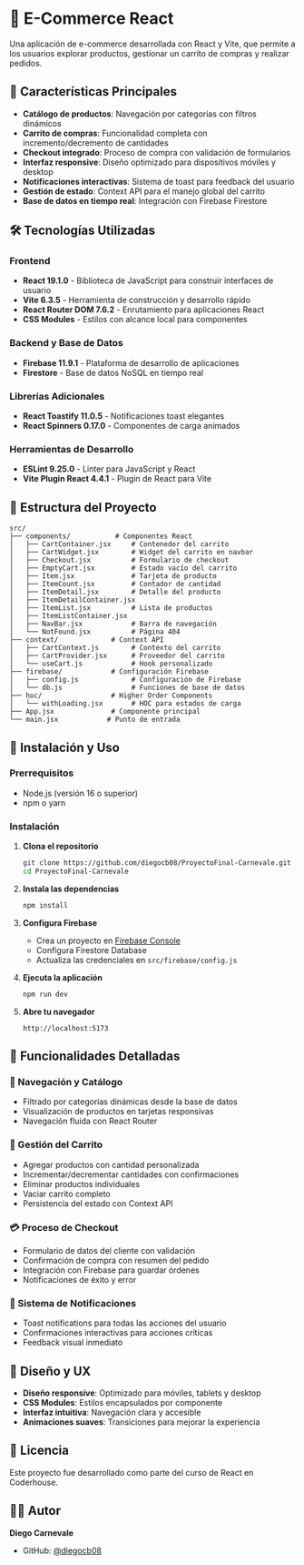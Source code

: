 # 🛒 E-Commerce React

Una aplicación de e-commerce desarrollada con React y Vite, que permite a los usuarios explorar productos, gestionar un carrito de compras y realizar pedidos.

## 🚀 Características Principales

-   **Catálogo de productos**: Navegación por categorías con filtros dinámicos
-   **Carrito de compras**: Funcionalidad completa con incremento/decremento de cantidades
-   **Checkout integrado**: Proceso de compra con validación de formularios
-   **Interfaz responsive**: Diseño optimizado para dispositivos móviles y desktop
-   **Notificaciones interactivas**: Sistema de toast para feedback del usuario
-   **Gestión de estado**: Context API para el manejo global del carrito
-   **Base de datos en tiempo real**: Integración con Firebase Firestore

## 🛠️ Tecnologías Utilizadas

### Frontend

-   **React 19.1.0** - Biblioteca de JavaScript para construir interfaces de usuario
-   **Vite 6.3.5** - Herramienta de construcción y desarrollo rápido
-   **React Router DOM 7.6.2** - Enrutamiento para aplicaciones React
-   **CSS Modules** - Estilos con alcance local para componentes

### Backend y Base de Datos

-   **Firebase 11.9.1** - Plataforma de desarrollo de aplicaciones
-   **Firestore** - Base de datos NoSQL en tiempo real

### Librerías Adicionales

-   **React Toastify 11.0.5** - Notificaciones toast elegantes
-   **React Spinners 0.17.0** - Componentes de carga animados

### Herramientas de Desarrollo

-   **ESLint 9.25.0** - Linter para JavaScript y React
-   **Vite Plugin React 4.4.1** - Plugin de React para Vite

## 📁 Estructura del Proyecto

```
src/
├── components/           # Componentes React
│   ├── CartContainer.jsx     # Contenedor del carrito
│   ├── CartWidget.jsx        # Widget del carrito en navbar
│   ├── Checkout.jsx          # Formulario de checkout
│   ├── EmptyCart.jsx         # Estado vacío del carrito
│   ├── Item.jsx              # Tarjeta de producto
│   ├── ItemCount.jsx         # Contador de cantidad
│   ├── ItemDetail.jsx        # Detalle del producto
│   ├── ItemDetailContainer.jsx
│   ├── ItemList.jsx          # Lista de productos
│   ├── ItemListContainer.jsx
│   ├── NavBar.jsx            # Barra de navegación
│   └── NotFound.jsx          # Página 404
├── context/             # Context API
│   ├── CartContext.js        # Contexto del carrito
│   ├── CartProvider.jsx      # Proveedor del carrito
│   └── useCart.js            # Hook personalizado
├── firebase/            # Configuración Firebase
│   ├── config.js             # Configuración de Firebase
│   └── db.js                 # Funciones de base de datos
├── hoc/                 # Higher Order Components
│   └── withLoading.jsx       # HOC para estados de carga
├── App.jsx              # Componente principal
└── main.jsx            # Punto de entrada
```

## 🚀 Instalación y Uso

### Prerrequisitos

-   Node.js (versión 16 o superior)
-   npm o yarn

### Instalación

1. **Clona el repositorio**

    ```bash
    git clone https://github.com/diegocb08/ProyectoFinal-Carnevale.git
    cd ProyectoFinal-Carnevale
    ```

2. **Instala las dependencias**

    ```bash
    npm install
    ```

3. **Configura Firebase**

    - Crea un proyecto en [Firebase Console](https://console.firebase.google.com/)
    - Configura Firestore Database
    - Actualiza las credenciales en `src/firebase/config.js`

4. **Ejecuta la aplicación**

    ```bash
    npm run dev
    ```

5. **Abre tu navegador**
    ```
    http://localhost:5173
    ```

## 📱 Funcionalidades Detalladas

### 🏪 Navegación y Catálogo

-   Filtrado por categorías dinámicas desde la base de datos
-   Visualización de productos en tarjetas responsivas
-   Navegación fluida con React Router

### 🛒 Gestión del Carrito

-   Agregar productos con cantidad personalizada
-   Incrementar/decrementar cantidades con confirmaciones
-   Eliminar productos individuales
-   Vaciar carrito completo
-   Persistencia del estado con Context API

### 💳 Proceso de Checkout

-   Formulario de datos del cliente con validación
-   Confirmación de compra con resumen del pedido
-   Integración con Firebase para guardar órdenes
-   Notificaciones de éxito y error

### 🔔 Sistema de Notificaciones

-   Toast notifications para todas las acciones del usuario
-   Confirmaciones interactivas para acciones críticas
-   Feedback visual inmediato

## 🎨 Diseño y UX

-   **Diseño responsive**: Optimizado para móviles, tablets y desktop
-   **CSS Modules**: Estilos encapsulados por componente
-   **Interfaz intuitiva**: Navegación clara y accesible
-   **Animaciones suaves**: Transiciones para mejorar la experiencia

## 📄 Licencia

Este proyecto fue desarrollado como parte del curso de React en Coderhouse.

## 👨‍💻 Autor

**Diego Carnevale**

-   GitHub: [@diegocb08](https://github.com/diegocb08)
